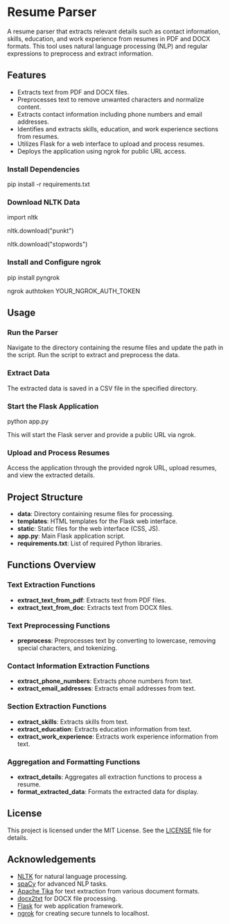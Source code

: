 # Resume Parser

A resume parser that extracts relevant details such as contact information, skills, education, and work experience from resumes in PDF and DOCX formats. This tool uses natural language processing (NLP) and regular expressions to preprocess and extract information.

## Features

- Extracts text from PDF and DOCX files.
- Preprocesses text to remove unwanted characters and normalize content.
- Extracts contact information including phone numbers and email addresses.
- Identifies and extracts skills, education, and work experience sections from resumes.
- Utilizes Flask for a web interface to upload and process resumes.
- Deploys the application using ngrok for public URL access.

### Install Dependencies

pip install -r requirements.txt

### Download NLTK Data

import nltk

nltk.download("punkt")

nltk.download("stopwords")

### Install and Configure ngrok

pip install pyngrok

ngrok authtoken YOUR_NGROK_AUTH_TOKEN

## Usage

### Run the Parser

Navigate to the directory containing the resume files and update the path in the script. Run the script to extract and preprocess the data.

### Extract Data

The extracted data is saved in a CSV file in the specified directory.

### Start the Flask Application

python app.py

This will start the Flask server and provide a public URL via ngrok.

### Upload and Process Resumes

Access the application through the provided ngrok URL, upload resumes, and view the extracted details.

## Project Structure

- **data**: Directory containing resume files for processing.
- **templates**: HTML templates for the Flask web interface.
- **static**: Static files for the web interface (CSS, JS).
- **app.py**: Main Flask application script.
- **requirements.txt**: List of required Python libraries.

## Functions Overview

### Text Extraction Functions

- **extract_text_from_pdf**: Extracts text from PDF files.
- **extract_text_from_doc**: Extracts text from DOCX files.

### Text Preprocessing Functions

- **preprocess**: Preprocesses text by converting to lowercase, removing special characters, and tokenizing.

### Contact Information Extraction Functions

- **extract_phone_numbers**: Extracts phone numbers from text.
- **extract_email_addresses**: Extracts email addresses from text.

### Section Extraction Functions

- **extract_skills**: Extracts skills from text.
- **extract_education**: Extracts education information from text.
- **extract_work_experience**: Extracts work experience information from text.

### Aggregation and Formatting Functions

- **extract_details**: Aggregates all extraction functions to process a resume.
- **format_extracted_data**: Formats the extracted data for display.

## License

This project is licensed under the MIT License. See the [LICENSE](LICENSE) file for details.

## Acknowledgements

- [NLTK](https://www.nltk.org/) for natural language processing.
- [spaCy](https://spacy.io/) for advanced NLP tasks.
- [Apache Tika](https://tika.apache.org/) for text extraction from various document formats.
- [docx2txt](https://pypi.org/project/docx2txt/) for DOCX file processing.
- [Flask](https://flask.palletsprojects.com/) for web application framework.
- [ngrok](https://ngrok.com/) for creating secure tunnels to localhost.
